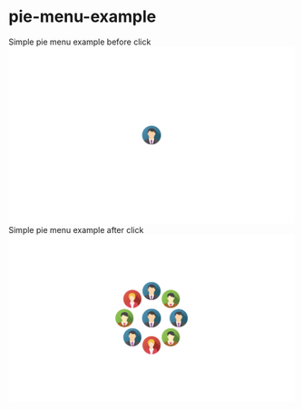 # pie-menu-example
Simple pie menu example before click
![Simple pie menu example before click](pie-menu/assets/example-1.png)
Simple pie menu example after click
![Simple pie menu example after click](pie-menu/assets/example-2.png)
